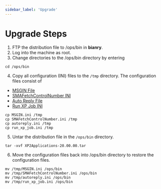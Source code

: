 ```yaml
---
sidebar_label: 'Upgrade'
---
```


# Upgrade Steps

1. FTP the distribution file to /ops/bin in **bianry**.
2. Log into the machine as root.
3. Change directories to the /ops/bin directory by entering
```
cd /ops/bin
```
4. Copy all configuration (INI) files to the ```/tmp``` directory. The configuration files consist of 
* [MSGIN File](reference/msgin-file)
* [SMAFetchControlNumber INI](reference/smafetchcontrolnumber)
* [Auto Reply File](reference/autoreplyfile-format)
* [Run XP Job INI](reference/run-xp-job-ini)


```
cp MSGIN.ini /tmp
cp SMAFetchControlNumber.ini /tmp
cp autoreply.ini /tmp
cp run_xp_job.ini /tmp
```
5. Untar the distribution file in the ```/ops/bin``` directory.
```
tar -xvf XP2Applications-20.00.00.tar
```
6. Move the configuration files back into /ops/bin directory to restore the configuration files.
```
mv /tmp/MSGIN.ini /ops/bin
mv /tmp/SMAFetchControlNumber.ini /ops/bin
mv /tmp/autoreply.ini /ops/bin
mv /tmp/run_xp_job.ini /ops/bin
```
